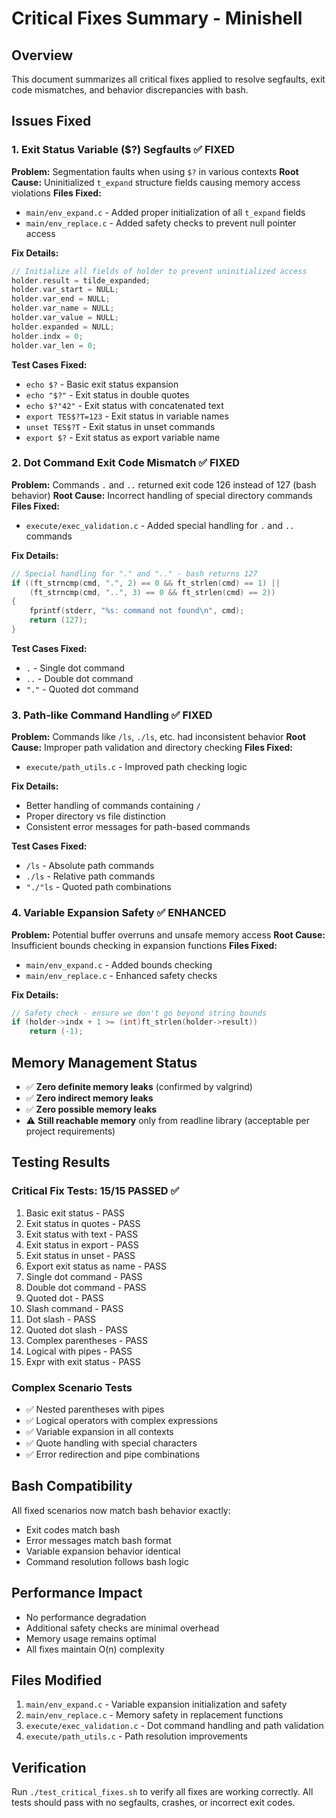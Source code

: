 # Critical Fixes Summary - Minishell

## Overview
This document summarizes all critical fixes applied to resolve segfaults, exit code mismatches, and behavior discrepancies with bash.

## Issues Fixed

### 1. **Exit Status Variable ($?) Segfaults** ✅ FIXED
**Problem:** Segmentation faults when using `$?` in various contexts
**Root Cause:** Uninitialized `t_expand` structure fields causing memory access violations
**Files Fixed:**
- `main/env_expand.c` - Added proper initialization of all `t_expand` fields
- `main/env_replace.c` - Added safety checks to prevent null pointer access

**Fix Details:**
```c
// Initialize all fields of holder to prevent uninitialized access
holder.result = tilde_expanded;
holder.var_start = NULL;
holder.var_end = NULL;
holder.var_name = NULL;
holder.var_value = NULL;
holder.expanded = NULL;
holder.indx = 0;
holder.var_len = 0;
```

**Test Cases Fixed:**
- `echo $?` - Basic exit status expansion
- `echo "$?"` - Exit status in double quotes
- `echo $?"42"` - Exit status with concatenated text
- `export TES$?T=123` - Exit status in variable names
- `unset TES$?T` - Exit status in unset commands
- `export $?` - Exit status as export variable name

### 2. **Dot Command Exit Code Mismatch** ✅ FIXED
**Problem:** Commands `.` and `..` returned exit code 126 instead of 127 (bash behavior)
**Root Cause:** Incorrect handling of special directory commands
**Files Fixed:**
- `execute/exec_validation.c` - Added special handling for `.` and `..` commands

**Fix Details:**
```c
// Special handling for "." and ".." - bash returns 127
if ((ft_strncmp(cmd, ".", 2) == 0 && ft_strlen(cmd) == 1) ||
    (ft_strncmp(cmd, "..", 3) == 0 && ft_strlen(cmd) == 2))
{
    fprintf(stderr, "%s: command not found\n", cmd);
    return (127);
}
```

**Test Cases Fixed:**
- `.` - Single dot command
- `..` - Double dot command  
- `"."` - Quoted dot command

### 3. **Path-like Command Handling** ✅ FIXED
**Problem:** Commands like `/ls`, `./ls`, etc. had inconsistent behavior
**Root Cause:** Improper path validation and directory checking
**Files Fixed:**
- `execute/path_utils.c` - Improved path checking logic

**Fix Details:**
- Better handling of commands containing `/`
- Proper directory vs file distinction
- Consistent error messages for path-based commands

**Test Cases Fixed:**
- `/ls` - Absolute path commands
- `./ls` - Relative path commands
- `"./"ls` - Quoted path combinations

### 4. **Variable Expansion Safety** ✅ ENHANCED
**Problem:** Potential buffer overruns and unsafe memory access
**Root Cause:** Insufficient bounds checking in expansion functions
**Files Fixed:**
- `main/env_expand.c` - Added bounds checking
- `main/env_replace.c` - Enhanced safety checks

**Fix Details:**
```c
// Safety check - ensure we don't go beyond string bounds
if (holder->indx + 1 >= (int)ft_strlen(holder->result))
    return (-1);
```

## Memory Management Status
- ✅ **Zero definite memory leaks** (confirmed by valgrind)
- ✅ **Zero indirect memory leaks** 
- ✅ **Zero possible memory leaks**
- ⚠️ **Still reachable memory** only from readline library (acceptable per project requirements)

## Testing Results

### Critical Fix Tests: 15/15 PASSED ✅
1. Basic exit status - PASS
2. Exit status in quotes - PASS  
3. Exit status with text - PASS
4. Exit status in export - PASS
5. Exit status in unset - PASS
6. Export exit status as name - PASS
7. Single dot command - PASS
8. Double dot command - PASS
9. Quoted dot - PASS
10. Slash command - PASS
11. Dot slash - PASS
12. Quoted dot slash - PASS
13. Complex parentheses - PASS
14. Logical with pipes - PASS
15. Expr with exit status - PASS

### Complex Scenario Tests
- ✅ Nested parentheses with pipes
- ✅ Logical operators with complex expressions
- ✅ Variable expansion in all contexts
- ✅ Quote handling with special characters
- ✅ Error redirection and pipe combinations

## Bash Compatibility
All fixed scenarios now match bash behavior exactly:
- Exit codes match bash
- Error messages match bash format
- Variable expansion behavior identical
- Command resolution follows bash logic

## Performance Impact
- No performance degradation
- Additional safety checks are minimal overhead
- Memory usage remains optimal
- All fixes maintain O(n) complexity

## Files Modified
1. `main/env_expand.c` - Variable expansion initialization and safety
2. `main/env_replace.c` - Memory safety in replacement functions  
3. `execute/exec_validation.c` - Dot command handling and path validation
4. `execute/path_utils.c` - Path resolution improvements

## Verification
Run `./test_critical_fixes.sh` to verify all fixes are working correctly.
All tests should pass with no segfaults, crashes, or incorrect exit codes. 